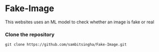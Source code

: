 # Fake-Image
This websites uses an ML model to check whether an image is fake or real

### Clone the repository
```
git clone https://github.com/sambitsingha/Fake-Image.git
```
